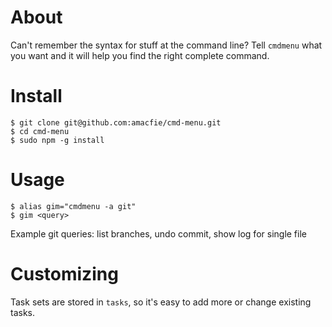 # About

Can't remember the syntax for stuff at the command line?
Tell `cmdmenu` what you want and it will help you find the right complete
command.

# Install

    $ git clone git@github.com:amacfie/cmd-menu.git
    $ cd cmd-menu
    $ sudo npm -g install

# Usage

    $ alias gim="cmdmenu -a git"
    $ gim <query>

Example git queries: list branches, undo commit, show log for single file

# Customizing

Task sets are stored in `tasks`, so it's easy to add more or change existing
tasks.

